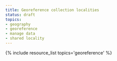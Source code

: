 ```yaml
---
title: Georeference collection localities
status: draft
topics:
- geography
- georeference
- manage data
- shared locality
---
```


{% include resource_list topics='georeference' %}

